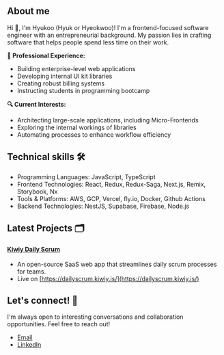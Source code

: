 ## About me

Hi 👋, I'm Hyukoo (Hyuk or Hyeokwoo)! I'm a frontend-focused software engineer with an entrepreneurial background. My passion lies in crafting software that helps people spend less time on their work.

**💼 Professional Experience:**

- Building enterprise-level web applications
- Developing internal UI kit libraries
- Creating robust billing systems
- Instructing students in programming bootcamp

**🔍 Current Interests:**

- Architecting large-scale applications, including Micro-Frontends
- Exploring the internal workings of libraries
- Automating processes to enhance workflow efficiency

## Technical skills 🛠️

- Programming Languages: JavaScript, TypeScript
- Frontend Technologies: React, Redux, Redux-Saga, Next.js, Remix, Storybook, Nx
- Tools & Platforms: AWS, GCP, Vercel, fly.io, Docker, Github Actions
- Backend Technologies: NestJS, Supabase, Firebase, Node.js

## Latest Projects 🗂️

#### [Kiwiy Daily Scrum](https://github.com/kiwiy-is/dailyscrum)

- An open-source SaaS web app that streamlines daily scrum processes for teams.
- Live on [https://dailyscrum.kiwiy.is/](https://dailyscrum.kiwiy.is/)


## Let's connect! 🤝

I'm always open to interesting conversations and collaboration opportunities. Feel free to reach out!

- [Email](mailto:hyuk.kwon.epic@outlook.com)
- [LinkedIn](https://www.linkedin.com/in/hyukoo-kwon/)


<!--
**hyukkwonepic/hyukkwonepic** is a ✨ _special_ ✨ repository because its `README.md` (this file) appears on your GitHub profile.

Here are some ideas to get you started:

- 🔭 I’m currently working on ...
- 🌱 I’m currently learning ...
- 👯 I’m looking to collaborate on ...
- 🤔 I’m looking for help with ...
- 💬 Ask me about ...
- 📫 How to reach me: ...
- 😄 Pronouns: ...
- ⚡ Fun fact: ...
-->
